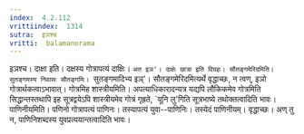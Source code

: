 ```yaml
---
index:  4.2.112
vrittiindex:  1314
sutra:  इञश्च
vritti:  balamanorama 
---
```


इञश्च। दाक्षा इति। दक्षस्य गोत्रापत्यं दाक्षिः। `अत इञ'। दाक्षेः छात्रा इति विग्रहः। सौतङ्गमेरिदमिति। सुतङ्गमस्य निवासः सौतङ्गमिः। `सुतङ्गमादिभ्य इञ्'। सौतङ्गमेरिदमित्यर्थे वृद्धाच्छः, न त्वण्, इञो गोत्रार्थकत्वाऽभावात्। गोत्रमिह शास्त्रीयमिति। अपत्याधिकारादन्यत्र यद्यपि लौकिकमेव गोत्रमिति सिद्धान्तस्तथापि इह सूत्रद्वयेऽपि शास्त्रीयमेव गोत्रं गृह्रते, `यूनि लु'गिति सूत्रभाष्ये तथोक्तत्वादिति भावः। पाणिनीयमिति। पणिनो गोत्रापत्यं पाणिनः। तस्यापत्यं युवा--पाणिनिः। तस्येदं पाणिनीयम्। वृद्धाच्छः। अण् तु न, पाणिनिशब्दस्य युवप्रत्ययान्तत्वादिति भावः। 

